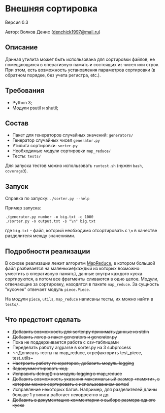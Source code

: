 # Внешняя сортировка

Версия 0.3

Автор: Волков Денис (denchick1997@mail.ru)

## Описание

Данная утилита может быть использована для сортировки файлов, не помещающихся в оперативную память и состоящих из чисел или строк. При этом, есть возможность установления параметров сортировки (в обратном порядке, без учета регистра, etc.).

## Требования

* Python 3;
* Модули psutil и shutil;

## Состав

* Пакет для генераторов случайных значений: `generators/`
* Генератор случайных чисел `generator.py`
* Утилита сортировки: `sorter.py`
* Необходимые модули сортировки `map_reduce/`
* Тесты: `tests/`

Для запуска тестов можно использовать `runtest.sh` (нужен `bash`, `coverage3`).

## Запуск

Справка по запуску: `./sorter.py --help`

Пример запуска: 

```
./generator.py number -o big.txt -c 1000
./sorter.py -o output.txt -s "\n" big.txt
```

где `big.txt` - файл, который необходимо отсортировать с `\n` в качестве разделителя между значениями.

## Подробности реализации

В основе реализации лежит алгоритм [MapReduce](https://en.wikipedia.org/wiki/MapReduce), в котором большой файл разбивается на маленькие(каждый из которых возможно уместить в оперативную память), данные внутри каждого куска сортируются, а потом все фрагменты сливаются в одно целое. Модули, отвечающие за сортировку, находятся в пакете `map_reduce`. За сущность "кусочек" отвечает модуль `piece.Piece`. 

На модули `piece`, `utils`, `map_reduce` написаны тесты, их можно найти в `tests/`.

## Что предстоит сделать
* ~~Добавить возможность для sorter.py принимать данные из stdin~~
* ~~Добавить логер в пакет generators и generator.py~~
* Пока не поддерживается работа с csv-таблицами
* Переделать работу argparse в sorter.py на 3 subprocess
* ~~Дописать тесты на map_reduce, отрефакторить test_piece, test_utils~
* ~~Настроить работу генераторов, добавить модуль logging~~ 
* ~~Задокумментировать код.~~
* ~~Исправить debug() на модуль logging в map_reduce~~
* ~~Добавить возможность указания максимальный размер «памяти», в котором можно сортировать с использованием sorted~~
* Исправление некоторых багов. Например, для разделителей длины больше 1 утилита работает некорректно и др.
* ~~Добавить в документацию комментарии о выборе размера одного куска~~